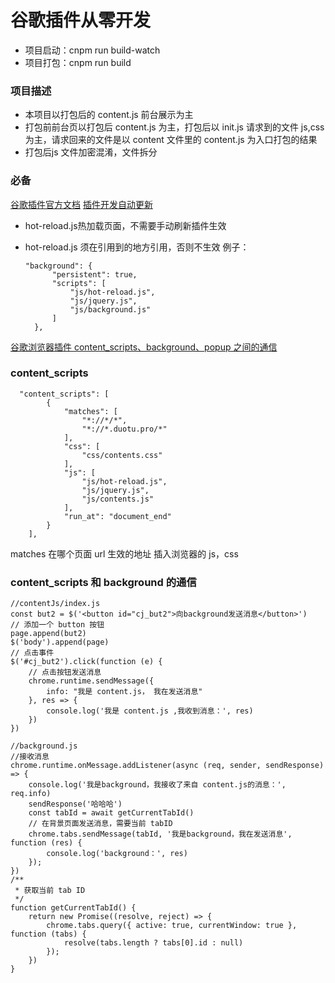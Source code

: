 # 谷歌插件从零开发

- 项目启动：cnpm run build-watch
- 项目打包：cnpm run build

### 项目描述

- 本项目以打包后的 content.js 前台展示为主
- 打包前前台页以打包后 content.js 为主，打包后以 init.js 请求到的文件 js,css 为主，请求回来的文件是以 content 文件里的 content.js 为入口打包的结果
- 打包后js 文件加密混淆，文件拆分

### 必备

[谷歌插件官方文档](http://chrome.cenchy.com/history.html)
[插件开发自动更新](https://github.com/xpl/crx-hotreload)
- hot-reload.js热加载页面，不需要手动刷新插件生效
- hot-reload.js 须在引用到的地方引用，否则不生效
  例子：

  ```
  "background": {
        "persistent": true,
        "scripts": [
            "js/hot-reload.js",
            "js/jquery.js",
            "js/background.js"
        ]
    },
  ```

[谷歌浏览器插件 content_scripts、background、popup 之间的通信](https://blog.csdn.net/guoqiankunmiss/article/details/110652076)

### content_scripts

```
  "content_scripts": [
        {
            "matches": [
                "*://*/*",
                "*://*.duotu.pro/*"
            ],
            "css": [
                "css/contents.css"
            ],
            "js": [
                "js/hot-reload.js",
                "js/jquery.js",
                "js/contents.js"
            ],
            "run_at": "document_end"
        }
    ],
```

matches 在哪个页面 url 生效的地址
插入浏览器的 js，css

### content_scripts 和 background 的通信

```
//contentJs/index.js
const but2 = $('<button id="cj_but2">向background发送消息</button>')
// 添加一个 button 按钮
page.append(but2)
$('body').append(page)
// 点击事件
$('#cj_but2').click(function (e) {
    // 点击按钮发送消息
    chrome.runtime.sendMessage({
        info: "我是 content.js， 我在发送消息"
    }, res => {
        console.log('我是 content.js ,我收到消息：', res)
    })
})
```

```
//background.js
//接收消息
chrome.runtime.onMessage.addListener(async (req, sender, sendResponse) => {
    console.log('我是background，我接收了来自 content.js的消息：', req.info)
    sendResponse('哈哈哈')
    const tabId = await getCurrentTabId()
    // 在背景页面发送消息，需要当前 tabID
    chrome.tabs.sendMessage(tabId, '我是background，我在发送消息', function (res) {
        console.log('background：', res)
    });
})
/**
 * 获取当前 tab ID
 */
function getCurrentTabId() {
    return new Promise((resolve, reject) => {
        chrome.tabs.query({ active: true, currentWindow: true }, function (tabs) {
            resolve(tabs.length ? tabs[0].id : null)
        });
    })
}
```
